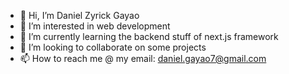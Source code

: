 - 👋 Hi, I’m Daniel Zyrick Gayao
- 👀 I’m interested in web development
- 🌱 I’m currently learning the backend stuff of next.js framework
- 💞️ I’m looking to collaborate on some projects
- 📫 How to reach me @ my email: daniel.gayao7@gmail.com

<!---
knowsblednyahaha/knowsblednyahaha is a ✨ special ✨ repository because its `README.md` (this file) appears on your GitHub profile.
You can click the Preview link to take a look at your changes.
--->
